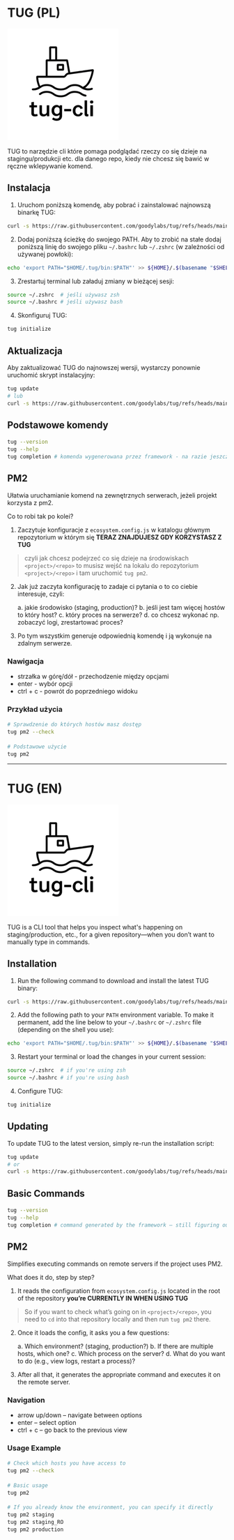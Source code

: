 # TUG (PL)

![tug](https://raw.githubusercontent.com/goodylabs/tug/refs/heads/main/assets/images/tug-cli-logo-256x256.png)

TUG to narzędzie cli które pomaga podglądać rzeczy co się dzieje na stagingu/produkcji etc. dla danego repo, kiedy nie chcesz się bawić w ręczne wklepywanie komend.

## Instalacja

1. Uruchom poniższą komendę, aby pobrać i zainstalować najnowszą binarkę TUG:

```bash
curl -s https://raw.githubusercontent.com/goodylabs/tug/refs/heads/main/scripts/download_script.sh | bash -s
```

2. Dodaj poniższą ścieżkę do swojego PATH. Aby to zrobić na stałe dodaj poniższą linię do swojego pliku `~/.bashrc` lub `~/.zshrc` (w zależności od używanej powłoki):

```bash
echo 'export PATH="$HOME/.tug/bin:$PATH"' >> ${HOME}/.$(basename "$SHELL")rc
```

3. Zrestartuj terminal lub załaduj zmiany w bieżącej sesji:

```bash
source ~/.zshrc  # jeśli używasz zsh
source ~/.bashrc # jeśli używasz bash
```

4. Skonfiguruj TUG:

```bash
tug initialize
```

## Aktualizacja

Aby zaktualizować TUG do najnowszej wersji, wystarczy ponownie uruchomić skrypt instalacyjny:

```bash
tug update
# lub
curl -s https://raw.githubusercontent.com/goodylabs/tug/refs/heads/main/scripts/download_script.sh | bash -s
```

## Podstawowe komendy

```bash
tug --version
tug --help
tug completion # komenda wygenerowana przez framework - na razie jeszcze nie rozkminiłem jak dokładnie działa.
```

## PM2

Ułatwia uruchamianie komend na zewnętrznych serwerach, jeżeli projekt korzysta z pm2.

Co to robi tak po kolei?

1. Zaczytuje konfiguracje z `ecosystem.config.js` w katalogu głównym repozytorium w którym się **TERAZ ZNAJDUJESZ GDY KORZYSTASZ Z TUG**

> czyli jak chcesz podejrzeć co się dzieje na środowiskach `<project>/<repo>` to musisz wejść na lokalu do repozytorium `<project>/<repo>` i tam uruchomić `tug pm2`.

2. Jak już zaczyta konfigurację to zadaje ci pytania o to co ciebie interesuje, czyli:

   a. jakie środowisko (staging, production)?
   b. jeśli jest tam więcej hostów to który host?
   c. który proces na serwerze?
   d. co chcesz wykonać np. zobaczyć logi, zrestartować proces?

3. Po tym wszystkim generuje odpowiednią komendę i ją wykonuje na zdalnym serwerze.

### Nawigacja

- strzałka w górę/dół - przechodzenie między opcjami
- enter - wybór opcji
- ctrl + c - powrót do poprzedniego widoku

### Przykład użycia

```bash
# Sprawdzenie do których hostów masz dostęp
tug pm2 --check

# Podstawowe użycie
tug pm2
```

---

# TUG (EN)

![tug](https://raw.githubusercontent.com/goodylabs/tug/refs/heads/main/assets/images/tug-cli-logo-256x256.png)

TUG is a CLI tool that helps you inspect what's happening on staging/production, etc., for a given repository—when you don’t want to manually type in commands.

## Installation

1. Run the following command to download and install the latest TUG binary:

```bash
curl -s https://raw.githubusercontent.com/goodylabs/tug/refs/heads/main/scripts/download_script.sh | bash -s
```

2. Add the following path to your `PATH` environment variable. To make it permanent, add the line below to your `~/.bashrc` or `~/.zshrc` file (depending on the shell you use):

```bash
echo 'export PATH="$HOME/.tug/bin:$PATH"' >> ${HOME}/.$(basename "$SHELL")rc
```

3. Restart your terminal or load the changes in your current session:

```bash
source ~/.zshrc  # if you're using zsh
source ~/.bashrc # if you're using bash
```

4. Configure TUG:

```bash
tug initialize
```

## Updating

To update TUG to the latest version, simply re-run the installation script:

```bash
tug update
# or
curl -s https://raw.githubusercontent.com/goodylabs/tug/refs/heads/main/scripts/download_script.sh | bash -s
```

## Basic Commands

```bash
tug --version
tug --help
tug completion # command generated by the framework – still figuring out exactly how it works.
```

## PM2

Simplifies executing commands on remote servers if the project uses PM2.

What does it do, step by step?

1. It reads the configuration from `ecosystem.config.js` located in the root of the repository **you’re CURRENTLY IN WHEN USING TUG**

> So if you want to check what’s going on in `<project>/<repo>`, you need to `cd` into that repository locally and then run `tug pm2` there.

2. Once it loads the config, it asks you a few questions:

   a. Which environment? (staging, production?)
   b. If there are multiple hosts, which one?
   c. Which process on the server?
   d. What do you want to do (e.g., view logs, restart a process)?

3. After all that, it generates the appropriate command and executes it on the remote server.

### Navigation

- arrow up/down – navigate between options
- enter – select option
- ctrl + c – go back to the previous view

### Usage Example

```bash
# Check which hosts you have access to
tug pm2 --check

# Basic usage
tug pm2

# If you already know the environment, you can specify it directly
tug pm2 staging
tug pm2 staging_RO
tug pm2 production
```
